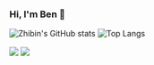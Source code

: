 ### Hi, I'm Ben 👋

<!--
**zbl14/zbl14** is a ✨ _special_ ✨ repository because its `README.md` (this file) appears on your GitHub profile.

Here are some ideas to get you started:

- 🔭 I’m currently working on ...
- 🌱 I’m currently learning ...
- 👯 I’m looking to collaborate on ...
- 🤔 I’m looking for help with ...
- 💬 Ask me about ...
- 📫 How to reach me: ...
- 😄 Pronouns: ...
- ⚡ Fun fact: ...
-->


![Zhibin's GitHub stats](https://github-readme-stats-zbl14.vercel.app/api?username=zbl14&show_icons=true&count_private=true)
![Top Langs](https://github-readme-stats-zbl14.vercel.app/api/top-langs/?username=zbl14)



<img wide="180em" src="https://github-readme-stats-zbl14.vercel.app/api?username=zbl14&show_icons=true&count_private=true" align = "center"/>
<img wide="180em" src="https://github-readme-stats-zbl14.vercel.app/api/top-langs/?username=zbl14" align = "center"/>
